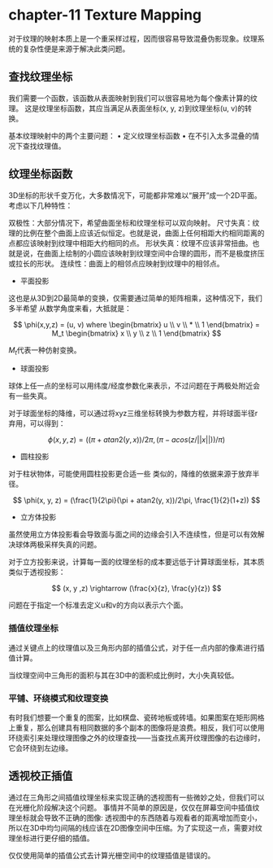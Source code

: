 # chapter-11 Texture Mapping

对于纹理的映射本质上是一个重采样过程，因而很容易导致混叠伪影现象。纹理系统的复杂性便是来源于解决此类问题。

## 查找纹理坐标

我们需要一个函数，该函数从表面映射到我们可以很容易地为每个像素计算的纹理。
这是纹理坐标函数，其应当满足从表面坐标(x, y, z)到纹理坐标(u, v)的转换。

基本纹理映射中的两个主要问题：
• 定义纹理坐标函数
• 在不引入太多混叠的情况下查找纹理值。

## 纹理坐标函数

3D坐标的形状千变万化，大多数情况下，可能都非常难以“展开”成一个2D平面。
考虑以下几种特性：

双极性：大部分情况下，希望曲面坐标和纹理坐标可以双向映射。
尺寸失真：纹理的比例在整个曲面上应该近似恒定。也就是说，曲面上任何相距大约相同距离的点都应该映射到纹理中相距大约相同的点。
形状失真：纹理不应该非常扭曲。也就是说，在曲面上绘制的小圆应该映射到纹理空间中合理的圆形，而不是极度挤压或拉长的形状。
连续性：曲面上的相邻点应映射到纹理中的相邻点。

* 平面投影

这也是从3D到2D最简单的变换，仅需要通过简单的矩阵相乘，这种情况下，我们多半希望
从数学角度来看，大抵就是：

$$
\phi(x,y,z) = (u, v) where \begin{bmatrix}
u \\ v \\ * \\ 1
\end{bmatrix} = M_t \begin{bmatrix}
x \\ y \\ z \\ 1
\end{bmatrix}
$$

$M_t$代表一种仿射变换。

* 球面投影

球体上任一点的坐标可以用纬度/经度参数化来表示，不过问题在于两极处附近会有一些失真。

对于球面坐标的降维，可以通过将xyz三维坐标转换为参数方程，并将球面半径r弃用，可以得到：

$$
\phi(x, y, z) = ((\pi + atan2(y, x))/2\pi, (\pi - acos(z/||x||))/\pi)
$$

* 圆柱投影

对于柱状物体，可能使用圆柱投影更合适一些
类似的，降维的依据来源于放弃半径。

$$
\phi(x, y, z) = (\frac{1}{2\pi}(\pi + atan2(y, x))/2\pi, \frac{1}{2}(1+z))
$$

* 立方体投影

虽然使用立方体投影看会导致面与面之间的边缘会引入不连续性，但是可以有效解决球体两极采样失真的问题。

对于立方投影来说，计算每一面的纹理坐标的成本要远低于计算球面坐标，其本质类似于透视投影：

$$
(x, y ,z) \rightarrow (\frac{x}{z}, \frac{y}{z})
$$

问题在于指定一个标准去定义u和v的方向以表示六个面。

### 插值纹理坐标

通过关键点上的纹理值以及三角形内部的插值公式，对于任一点内部的像素进行插值计算。

当纹理空间中三角形的面积与其在3D中的面积成比例时，大小失真较低。

### 平铺、环绕模式和纹理变换

有时我们想要一个重复的图案，比如棋盘、瓷砖地板或砖墙。如果图案在矩形网格上重复，那么创建具有相同数据的多个副本的图像将是浪费。相反，我们可以使用环绕索引来处理纹理图像之外的纹理查找——当查找点离开纹理图像的右边缘时，它会环绕到左边缘。

## 透视校正插值

通过在三角形之间插值纹理坐标来实现正确的透视图有一些微妙之处，但我们可以在光栅化阶段解决这个问题。
事情并不简单的原因是，仅仅在屏幕空间中插值纹理坐标就会导致不正确的图像: 透视图中的东西随着与观看者的距离增加而变小，所以在3D中均匀间隔的线应该在2D图像空间中压缩。为了实现这一点，需要对纹理坐标进行更仔细的插值。

仅仅使用简单的插值公式去计算光栅空间中的纹理插值是错误的。

